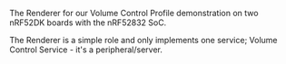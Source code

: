 The Renderer for our Volume Control Profile demonstration on two nRF52DK boards with the nRF52832 SoC.

The Renderer is a simple role and only implements one service; Volume Control Service - it's a peripheral/server.
